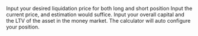 Input your desired liquidation price for both long and short position
Input the current price, and estimation would suffice. 
Input your overall capital and the LTV of the asset in the money market. 
The calculator will auto configure your position. 

